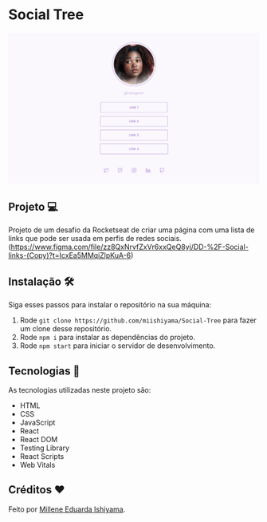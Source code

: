 # Social Tree
![preview](./preview/Social-Tree.png)

## Projeto 💻
Projeto de um desafio da Rocketseat de criar uma página com uma lista de links que pode ser usada em perfis de redes sociais. <br>
(https://www.figma.com/file/zz8QxNrvfZxVr6xxQeQ8yj/DD-%2F-Social-links-(Copy)?t=IcxEa5MMqiZlpKuA-6)

## Instalação 🛠
Siga esses passos para instalar o repositório na sua máquina:
1. Rode `git clone https://github.com/miishiyama/Social-Tree` para fazer um clone desse repositório.
2. Rode `npm i` para instalar as dependências do projeto.
3. Rode `npm start` para iniciar o servidor de desenvolvimento.

## Tecnologias 🚀
As tecnologias utilizadas neste projeto são:
- HTML
- CSS
- JavaScript
- React
- React DOM
- Testing Library
- React Scripts
- Web Vitals

## Créditos ❤️
Feito por [Millene Eduarda Ishiyama](https://github.com/miishiyama/).
